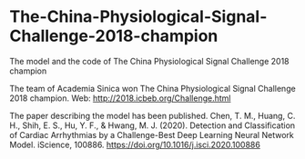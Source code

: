 # The-China-Physiological-Signal-Challenge-2018-champion
The model and the code of The China Physiological Signal Challenge 2018 champion

The team of Academia Sinica won The China Physiological Signal Challenge 2018 champion.
Web: http://2018.icbeb.org/Challenge.html

The paper describing the model has been published.
Chen, T. M., Huang, C. H., Shih, E. S., Hu, Y. F., & Hwang, M. J. (2020). Detection and Classification of Cardiac Arrhythmias by a Challenge-Best Deep Learning Neural Network Model. iScience, 100886.
https://doi.org/10.1016/j.isci.2020.100886

